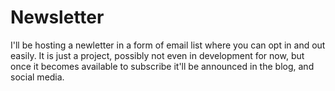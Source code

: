 # Newsletter

I'll be hosting a newletter in a form of email list where you can opt in and out easily.
It is just a project, possibly not even in development for now, but once it becomes available to subscribe it'll be announced in the blog, and social media.
